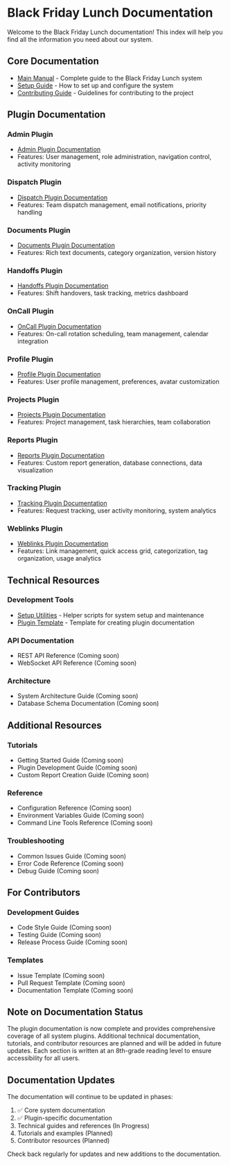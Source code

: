 # Black Friday Lunch Documentation

Welcome to the Black Friday Lunch documentation! This index will help you find all the information you need about our system.

## Core Documentation

- [Main Manual](manual.md) - Complete guide to the Black Friday Lunch system
- [Setup Guide](../SETUP.md) - How to set up and configure the system
- [Contributing Guide](../CONTRIBUTING.md) - Guidelines for contributing to the project

## Plugin Documentation

### Admin Plugin
- [Admin Plugin Documentation](plugins/admin.md)
- Features: User management, role administration, navigation control, activity monitoring

### Dispatch Plugin
- [Dispatch Plugin Documentation](plugins/dispatch.md)
- Features: Team dispatch management, email notifications, priority handling

### Documents Plugin
- [Documents Plugin Documentation](plugins/documents.md)
- Features: Rich text documents, category organization, version history

### Handoffs Plugin
- [Handoffs Plugin Documentation](plugins/handoffs.md)
- Features: Shift handovers, task tracking, metrics dashboard

### OnCall Plugin
- [OnCall Plugin Documentation](plugins/oncall.md)
- Features: On-call rotation scheduling, team management, calendar integration

### Profile Plugin
- [Profile Plugin Documentation](plugins/profile.md)
- Features: User profile management, preferences, avatar customization

### Projects Plugin
- [Projects Plugin Documentation](plugins/projects.md)
- Features: Project management, task hierarchies, team collaboration

### Reports Plugin
- [Reports Plugin Documentation](plugins/reports.md)
- Features: Custom report generation, database connections, data visualization

### Tracking Plugin
- [Tracking Plugin Documentation](plugins/tracking.md)
- Features: Request tracking, user activity monitoring, system analytics

### Weblinks Plugin
- [Weblinks Plugin Documentation](plugins/weblinks.md)
- Features: Link management, quick access grid, categorization, tag organization, usage analytics

## Technical Resources

### Development Tools
- [Setup Utilities](../utils/setup_utils.py) - Helper scripts for system setup and maintenance
- [Plugin Template](plugin_template.md) - Template for creating plugin documentation

### API Documentation
- REST API Reference (Coming soon)
- WebSocket API Reference (Coming soon)

### Architecture
- System Architecture Guide (Coming soon)
- Database Schema Documentation (Coming soon)

## Additional Resources

### Tutorials
- Getting Started Guide (Coming soon)
- Plugin Development Guide (Coming soon)
- Custom Report Creation Guide (Coming soon)

### Reference
- Configuration Reference (Coming soon)
- Environment Variables Guide (Coming soon)
- Command Line Tools Reference (Coming soon)

### Troubleshooting
- Common Issues Guide (Coming soon)
- Error Code Reference (Coming soon)
- Debug Guide (Coming soon)

## For Contributors

### Development Guides
- Code Style Guide (Coming soon)
- Testing Guide (Coming soon)
- Release Process Guide (Coming soon)

### Templates
- Issue Template (Coming soon)
- Pull Request Template (Coming soon)
- Documentation Template (Coming soon)

## Note on Documentation Status

The plugin documentation is now complete and provides comprehensive coverage of all system plugins. Additional technical documentation, tutorials, and contributor resources are planned and will be added in future updates. Each section is written at an 8th-grade reading level to ensure accessibility for all users.

## Documentation Updates

The documentation will continue to be updated in phases:
1. ✅ Core system documentation
2. ✅ Plugin-specific documentation
3. Technical guides and references (In Progress)
4. Tutorials and examples (Planned)
5. Contributor resources (Planned)

Check back regularly for updates and new additions to the documentation.
